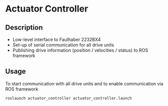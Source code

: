 # Actuator Controller

## Description

- Low-level interface to Faulhaber 2232BX4 
- Set-up of serial communication for all drive units
- Publishing drive information (position / velocities / status) to ROS framework

## Usage

To start communication with all drive units and to enable communication via ROS framework

	roslaunch actuator_controller actuator_controller.launch



